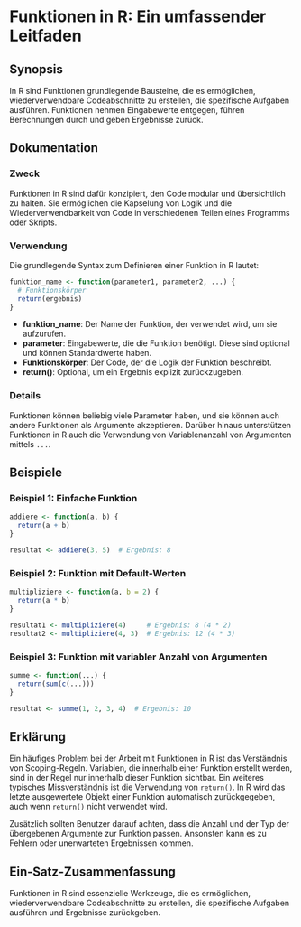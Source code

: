 <!--
Meta Description: # Funktionen in R: Ein umfassender Leitfaden ## Synopsis In R sind Funktionen grundlegende Bausteine, die es ermöglichen, wiederverwendbare Codeabschn...
Meta Keywords: die, funktion, der, funktionen, und
-->

# Funktionen in R: Ein umfassender Leitfaden

## Synopsis
In R sind Funktionen grundlegende Bausteine, die es ermöglichen, wiederverwendbare Codeabschnitte zu erstellen, die spezifische Aufgaben ausführen. Funktionen nehmen Eingabewerte entgegen, führen Berechnungen durch und geben Ergebnisse zurück.

## Dokumentation
### Zweck
Funktionen in R sind dafür konzipiert, den Code modular und übersichtlich zu halten. Sie ermöglichen die Kapselung von Logik und die Wiederverwendbarkeit von Code in verschiedenen Teilen eines Programms oder Skripts.

### Verwendung
Die grundlegende Syntax zum Definieren einer Funktion in R lautet:

```R
funktion_name <- function(parameter1, parameter2, ...) {
  # Funktionskörper
  return(ergebnis)
}
```

- **funktion_name**: Der Name der Funktion, der verwendet wird, um sie aufzurufen.
- **parameter**: Eingabewerte, die die Funktion benötigt. Diese sind optional und können Standardwerte haben.
- **Funktionskörper**: Der Code, der die Logik der Funktion beschreibt.
- **return()**: Optional, um ein Ergebnis explizit zurückzugeben.

### Details
Funktionen können beliebig viele Parameter haben, und sie können auch andere Funktionen als Argumente akzeptieren. Darüber hinaus unterstützen Funktionen in R auch die Verwendung von Variablenanzahl von Argumenten mittels `...`.

## Beispiele
### Beispiel 1: Einfache Funktion
```R
addiere <- function(a, b) {
  return(a + b)
}

resultat <- addiere(3, 5)  # Ergebnis: 8
```

### Beispiel 2: Funktion mit Default-Werten
```R
multipliziere <- function(a, b = 2) {
  return(a * b)
}

resultat1 <- multipliziere(4)     # Ergebnis: 8 (4 * 2)
resultat2 <- multipliziere(4, 3)  # Ergebnis: 12 (4 * 3)
```

### Beispiel 3: Funktion mit variabler Anzahl von Argumenten
```R
summe <- function(...) {
  return(sum(c(...)))
}

resultat <- summe(1, 2, 3, 4)  # Ergebnis: 10
```

## Erklärung
Ein häufiges Problem bei der Arbeit mit Funktionen in R ist das Verständnis von Scoping-Regeln. Variablen, die innerhalb einer Funktion erstellt werden, sind in der Regel nur innerhalb dieser Funktion sichtbar. Ein weiteres typisches Missverständnis ist die Verwendung von `return()`. In R wird das letzte ausgewertete Objekt einer Funktion automatisch zurückgegeben, auch wenn `return()` nicht verwendet wird.

Zusätzlich sollten Benutzer darauf achten, dass die Anzahl und der Typ der übergebenen Argumente zur Funktion passen. Ansonsten kann es zu Fehlern oder unerwarteten Ergebnissen kommen.

## Ein-Satz-Zusammenfassung
Funktionen in R sind essenzielle Werkzeuge, die es ermöglichen, wiederverwendbare Codeabschnitte zu erstellen, die spezifische Aufgaben ausführen und Ergebnisse zurückgeben.